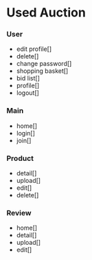 # Used Auction

### User

- edit profile[]
- delete[]
- change password[]
- shopping basket[]
- bid list[]
- profile[]
- logout[]

### Main

- home[]
- login[]
- join[]

### Product

- detail[]
- upload[]
- edit[]
- delete[]

### Review

- home[]
- detail[]
- upload[]
- edit[]
